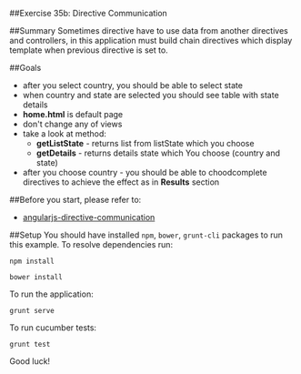 ##Exercise 35b: Directive Communication

##Summary
Sometimes directive have to use data from another directives and controllers, in this application must build chain directives
which display template when previous directive is set to.

##Goals
   
  * after you select country, you should be able to select state
  * when country and state are selected you should see table with state details
  * **home.html** is default page
  * don't change any of views
  * take a look at method:
    * **getListState** - returns list from listState which you choose
    * **getDetails** - returns details state which You choose (country and state)   
  * after you choose country - you should be able to choodcomplete directives to achieve the effect as in **Results** section
 
 
##Before you start, please refer to:
* [angularjs-directive-communication](https://egghead.io/lessons/angularjs-directive-communication)


##Setup
 You should have installed `npm`, `bower`, `grunt-cli`  packages to run this example. To resolve dependencies run:
 
```
npm install
```
 
```
bower install
```
 
To run the application:

```
grunt serve
```
 
To run cucumber tests:

```
grunt test
```
 
Good luck!

